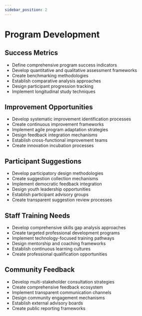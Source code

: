 ```yaml
---
sidebar_position: 2
---
```


# Program Development

## Success Metrics

- Define comprehensive program success indicators
- Develop quantitative and qualitative assessment frameworks
- Create benchmarking methodologies
- Establish comparative analysis approaches
- Design participant progression tracking
- Implement longitudinal study techniques

## Improvement Opportunities

- Develop systematic improvement identification processes
- Create continuous improvement frameworks
- Implement agile program adaptation strategies
- Design feedback integration mechanisms
- Establish cross-functional improvement teams
- Create innovation incubation processes

## Participant Suggestions

- Develop participatory design methodologies
- Create suggestion collection mechanisms
- Implement democratic feedback integration
- Design youth leadership opportunities
- Establish participant advisory groups
- Create transparent suggestion review processes

## Staff Training Needs

- Develop comprehensive skills gap analysis approaches
- Create targeted professional development programs
- Implement technology-focused training pathways
- Design mentorship and coaching frameworks
- Establish continuous learning cultures
- Create professional qualification opportunities

## Community Feedback

- Develop multi-stakeholder consultation strategies
- Create comprehensive feedback ecosystem
- Implement transparent communication channels
- Design community engagement mechanisms
- Establish external advisory boards
- Create public reporting frameworks
